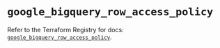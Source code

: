 # `google_bigquery_row_access_policy`

Refer to the Terraform Registry for docs: [`google_bigquery_row_access_policy`](https://registry.terraform.io/providers/hashicorp/google-beta/6.49.3/docs/resources/google_bigquery_row_access_policy).
